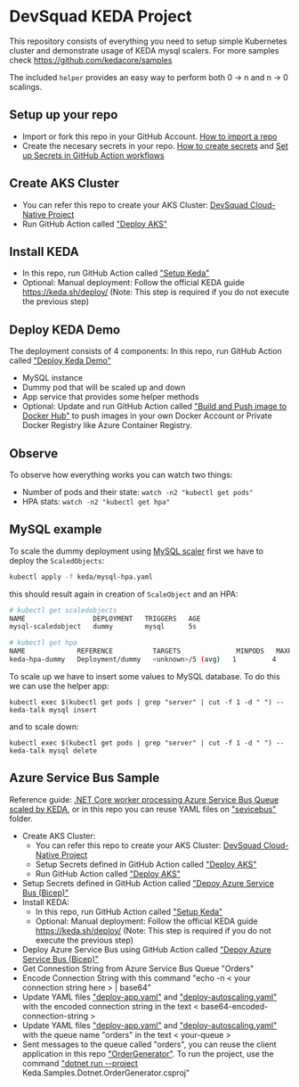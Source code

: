 # DevSquad KEDA Project

This repository consists of everything you need to setup simple Kubernetes 
cluster and demonstrate usage of KEDA mysql scalers. For more
samples check https://github.com/kedacore/samples

The included `helper` provides an easy way to perform both 0 -> n and n -> 0 scalings.  

## Setup up your repo
- Import or fork this repo in your GitHub Account. [How to import a repo](https://docs.github.com/en/get-started/importing-your-projects-to-github/importing-source-code-to-github/importing-a-repository-with-github-importer)
- Create the necesary secrets in your repo. [How to create secrets](https://docs.github.com/en/actions/security-guides/encrypted-secrets#creating-encrypted-secrets-for-a-repository) and [Set up Secrets in GitHub Action workflows](https://github.com/Azure/actions-workflow-samples/blob/master/assets/create-secrets-for-GitHub-workflows.md)

## Create AKS Cluster
- You can refer this repo to create your AKS Cluster: [DevSquad Cloud-Native Project](https://github.com/oaviles/hello_cloud-native)
- Run GitHub Action called ["Deploy AKS"](https://github.com/oaviles/hello_cloud-native/actions/workflows/deploy-aks.yml)

## Install KEDA
- In this repo, run GitHub Action called ["Setup Keda"](https://github.com/oaviles/keda-example/actions/workflows/setup-keda.yml)
- Optional: Manual deployment: Follow the official KEDA guide https://keda.sh/deploy/ (Note: This step is required if you do not execute the previous step)


## Deploy KEDA Demo
The deployment consists of 4 components: In this repo, run GitHub Action called ["Deploy Keda Demo"](https://github.com/oaviles/keda-example/actions/workflows/deploy-demo.yml)
- MySQL instance
- Dummy pod that will be scaled up and down
- App service that provides some helper methods
- Optional: Update and run GitHub Action called ["Build and Push image to Docker Hub"](https://github.com/oaviles/keda-example/blob/master/.github/workflows/build-image-app.yml) to push images in your own Docker Account or Private Docker Registry like Azure Container Registry.



## Observe
To observe how everything works you can watch two things:
- Number of pods and their state: `watch -n2 "kubectl get pods"`
- HPA stats: `watch -n2 "kubectl get hpa"`


## MySQL example
To scale the dummy deployment using 
[MySQL scaler](https://keda.sh/scalers/mysql/) first we have to
deploy the `ScaledObjects`:
```sh
kubectl apply -f keda/mysql-hpa.yaml
```
this should result again in creation of `ScaleObject` and an HPA:
```sh
# kubectl get scaledobjects
NAME                 DEPLOYMENT   TRIGGERS   AGE
mysql-scaledobject   dummy        mysql      5s

# kubectl get hpa
NAME             REFERENCE          TARGETS              MINPODS   MAXPODS   REPLICAS   AGE
keda-hpa-dummy   Deployment/dummy   <unknown>/5 (avg)   1         4         0          45s
```

To scale up we have to insert some values to MySQL database. 
To do this we can use the helper app:
```shell script
kubectl exec $(kubectl get pods | grep "server" | cut -f 1 -d " ") -- keda-talk mysql insert
```
and to scale down:
```shell script
kubectl exec $(kubectl get pods | grep "server" | cut -f 1 -d " ") -- keda-talk mysql delete
```

## Azure Service Bus Sample
Reference guide: [.NET Core worker processing Azure Service Bus Queue scaled by KEDA](https://github.com/kedacore/sample-dotnet-worker-servicebus-queue/blob/main/connection-string-scenario.md), or in this repo you can reuse YAML files on ["sevicebus"](https://github.com/oaviles/keda-example/tree/master/servicebus) folder.

- Create AKS Cluster:
  + You can refer this repo to create your AKS Cluster: [DevSquad Cloud-Native Project](https://github.com/oaviles/hello_cloud-native)
  + Setup Secrets defined in GitHub Action called ["Deploy AKS"](https://github.com/oaviles/hello_cloud-native/actions/workflows/deploy-aks.yml)
  + Run GitHub Action called ["Deploy AKS"](https://github.com/oaviles/hello_cloud-native/actions/workflows/deploy-aks.yml)
- Setup Secrets defined in GitHub Action called ["Depoy Azure Service Bus (Bicep)"](https://github.com/oaviles/keda-example/actions/workflows/deploy-servicebus-bicep.yml)
- Install KEDA:
  + In this repo, run GitHub Action called ["Setup Keda"](https://github.com/oaviles/keda-example/actions/workflows/setup-keda.yml)
  + Optional: Manual deployment: Follow the official KEDA guide https://keda.sh/deploy/ (Note: This step is required if you do not execute the previous step)
- Deploy Azure Service Bus using GitHub Action called ["Depoy Azure Service Bus (Bicep)"](https://github.com/oaviles/keda-example/actions/workflows/deploy-servicebus-bicep.yml)
- Get Connestion String from Azure Service Bus Queue "Orders"
- Encode Connection String with this command "echo -n < your connection string here > | base64"
- Update YAML files ["deploy-app.yaml"](https://github.com/oaviles/keda-example/blob/master/servicebus/deploy-app.yaml) and ["deploy-autoscaling.yaml"](https://github.com/oaviles/keda-example/blob/master/servicebus/deploy-autoscaling.yaml) with the encoded connection string in the text < base64-encoded-connection-string >
- Update YAML files ["deploy-app.yaml"](https://github.com/oaviles/keda-example/blob/master/servicebus/deploy-app.yaml) and ["deploy-autoscaling.yaml"](https://github.com/oaviles/keda-example/blob/master/servicebus/deploy-autoscaling.yaml) with the queue name "orders" in the text < your-queue >
- Sent messages to the queue called "orders", you can reuse the client application in this repo ["OrderGenerator"](https://github.com/kedacore/sample-dotnet-worker-servicebus-queue/tree/main/src/Keda.Samples.Dotnet.OrderGenerator). To run the project, use the command ["dotnet run --project](https://docs.microsoft.com/en-us/dotnet/core/tools/dotnet-run) Keda.Samples.Dotnet.OrderGenerator.csproj"
